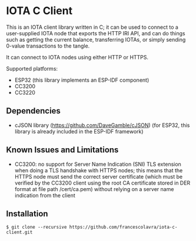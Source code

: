 # IOTA C Client

This is an IOTA client library written in C; it can be used to connect to a user-supplied IOTA node that exports the HTTP IRI API, and can do things such as getting the current balance, transferring IOTAs, or simply sending 0-value transactions to the tangle.

It can connect to IOTA nodes using either HTTP or HTTPS.

Supported platforms:
* ESP32 (this library implements an ESP-IDF component)
* CC3200
* CC3220

## Dependencies

* cJSON library (https://github.com/DaveGamble/cJSON) (for ESP32, this library is already included in the ESP-IDF framework)

## Known Issues and Limitations

* CC3200: no support for Server Name Indication (SNI) TLS extension when doing a TLS handshake with HTTPS nodes; this means that the HTTPS node must send the correct server certificate (which must be verified by the CC3200 client using the root CA certificate stored in DER format at file path /cert/ca.pem) without relying on a server name indication from the client

## Installation

```
$ git clone --recursive https://github.com/francescolavra/iota-c-client.git
```
